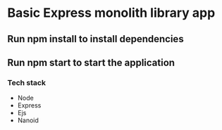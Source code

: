 # Basic Express monolith library app

## Run npm install to install dependencies

## Run npm start to start the application

### Tech stack

- Node
- Express
- Ejs
- Nanoid

